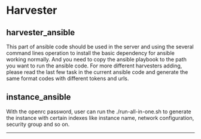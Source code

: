 # Harvester

## harvester_ansible

This part of ansible code should be used in the server and using the several command lines operation to install the basic dependency for ansible working normally. And you need to copy the ansible playbook to the path you want to run the ansible code. For more different harvesters adding, please read the last few task in the current ansible code and generate the same format codes with different tokens and urls. 

## instance_ansible

With the openrc password, user can run the ./run-all-in-one.sh to generate the instance with certain indexes like instance name, network configuration, security group and so on.

---
